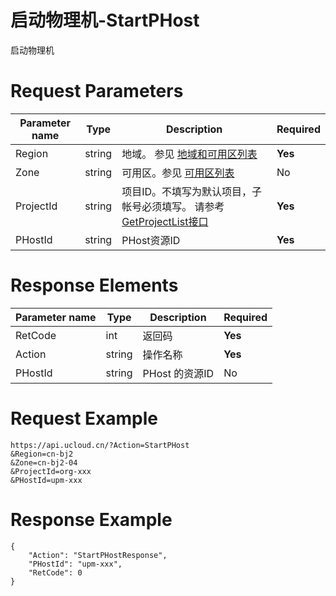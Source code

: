 # 启动物理机-StartPHost

启动物理机

# Request Parameters
|Parameter name|Type|Description|Required|
|---|---|---|---|
|Region|string|地域。 参见 [地域和可用区列表](api/summary/regionlist)|**Yes**|
|Zone|string|可用区。参见 [可用区列表](api/summary/regionlist)|No|
|ProjectId|string|项目ID。不填写为默认项目，子帐号必须填写。 请参考[GetProjectList接口](api/summary/get_project_list)|**Yes**|
|PHostId|string|PHost资源ID|**Yes**|

# Response Elements
|Parameter name|Type|Description|Required|
|---|---|---|---|
|RetCode|int|返回码|**Yes**|
|Action|string|操作名称|**Yes**|
|PHostId|string|PHost 的资源ID|No|

# Request Example
```
https://api.ucloud.cn/?Action=StartPHost
&Region=cn-bj2
&Zone=cn-bj2-04
&ProjectId=org-xxx
&PHostId=upm-xxx
```

# Response Example
```
{
    "Action": "StartPHostResponse", 
    "PHostId": "upm-xxx", 
    "RetCode": 0
}
```

